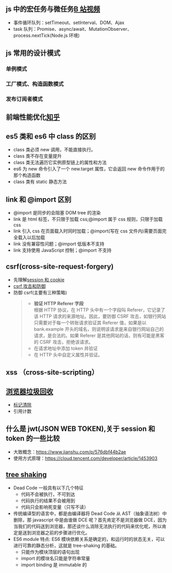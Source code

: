 ## js 中的宏任务与微任务[B 站视频](https://www.bilibili.com/video/BV1eJ41177Rg?from=search&seid=5166514918102248165)

- 事件循环队列：setTimeout、setInterval、DOM、Ajax
- task 队列：Promise、async/await、MutationObserver、process.nextTick(Node.js 环境)

## js 常用的设计模式

### 单例模式

### 工厂模式、构造函数模式

### 发布订阅者模式

## 前端性能优化[知乎](https://zhuanlan.zhihu.com/p/121056616)

## es5 类和 es6 中 class 的区别

- class 类必须 new 调用，不能直接执行。
- class 类不存在变量提升
- class 类无法遍历它实例原型链上的属性和方法
- es6 为 new 命令引入了一个 new.target 属性，它会返回 new 命令作用于的那个构造函数
- class 类有 static 静态方法

## link 和 @import 区别

- @import 是同步的会阻塞 DOM tree 的渲染
- link 是 html 标签，不只限于加载 css;@import 属于 css 规则，只限于加载 css
- link 引入 css 在页面载入时同时加载；@import(写在 css 文件内)需要页面完全载入以后加载
- link 没有兼容性问题；@import 低版本不支持
- link 支持使用 JavaScript 控制；@import 不支持

## csrf(cross-site-request-forgery)

- 先理解[session 和 cookie](https://blog.csdn.net/jnshu_it/article/details/79894570)
- [csrf 攻击和防御](https://blog.csdn.net/xiaoxinshuaiga/article/details/80766369)
- 防御 csrf(主要有三种策略)
  > - **验证 HTTP Referer 字段**  
  >   根据 HTTP 协议，在 HTTP 头中有一个字段叫 Referer，它记录了该 HTTP 请求的来源地址。因此，要防御 CSRF 攻击，如银行网站只需要对于每一个转账请求验证其 Referer 值，如果是以 bank.example 开头的域名，则说明该请求是来自银行网站自己的请求，是合法的。如果 Referer 是其他网站的话，则有可能是黑客的 CSRF 攻击，拒绝该请求。
  > - 在请求地址中添加 token 并验证
  > - 在 HTTP 头中自定义属性并验证。

## xss （cross-site-scripting）

## [浏览器垃圾回收](https://www.jianshu.com/p/0cdf8f60400d)

- [标记清除](https://blog.csdn.net/a8725585/article/details/106836648)
- 引用计数

## 什么是 jwt(JSON WEB TOKEN),关于 session 和 token 的一些比较

- 大致概念：https://www.jianshu.com/p/576dbf44b2ae
- 使用方式原理：https://cloud.tencent.com/developer/article/1453903

## [tree shaking](https://juejin.cn/post/6844903544756109319)

- Dead Code 一般具有以下几个特征
  - 代码不会被执行，不可到达
  - 代码执行的结果不会被用到
  - 代码只会影响死变量（只写不读）
- 传统编译型的语言中，都是由编译器将 Dead Code 从 AST（抽象语法树）中删除，那 javascript 中是由谁做 DCE 呢？首先肯定不是浏览器做 DCE，因为当我们的代码送到浏览器，那还谈什么消除无法执行的代码来优化呢，所以肯定是送到浏览器之前的步骤进行优化。
- ES6 module 特点: ES6 模块依赖关系是确定的，和运行时的状态无关，可以进行可靠的静态分析，这就是 tree-shaking 的基础。
  - 只能作为模块顶层的语句出现
  - import 的模块名只能是字符串常量
  - import binding 是 immutable 的
